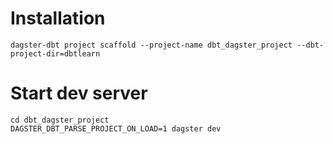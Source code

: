 # Installation
```
dagster-dbt project scaffold --project-name dbt_dagster_project --dbt-project-dir=dbtlearn
```

# Start dev server
```
cd dbt_dagster_project
DAGSTER_DBT_PARSE_PROJECT_ON_LOAD=1 dagster dev
```
